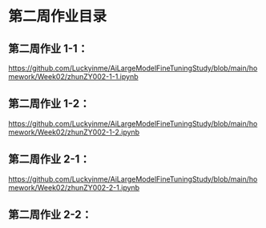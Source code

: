 # 第二周作业目录

## 第二周作业 1-1：
https://github.com/Luckyinme/AiLargeModelFineTuningStudy/blob/main/homework/Week02/zhunZY002-1-1.ipynb

## 第二周作业 1-2：
https://github.com/Luckyinme/AiLargeModelFineTuningStudy/blob/main/homework/Week02/zhunZY002-1-2.ipynb

## 第二周作业 2-1：
https://github.com/Luckyinme/AiLargeModelFineTuningStudy/blob/main/homework/Week02/zhunZY002-2-1.ipynb

## 第二周作业 2-2：
